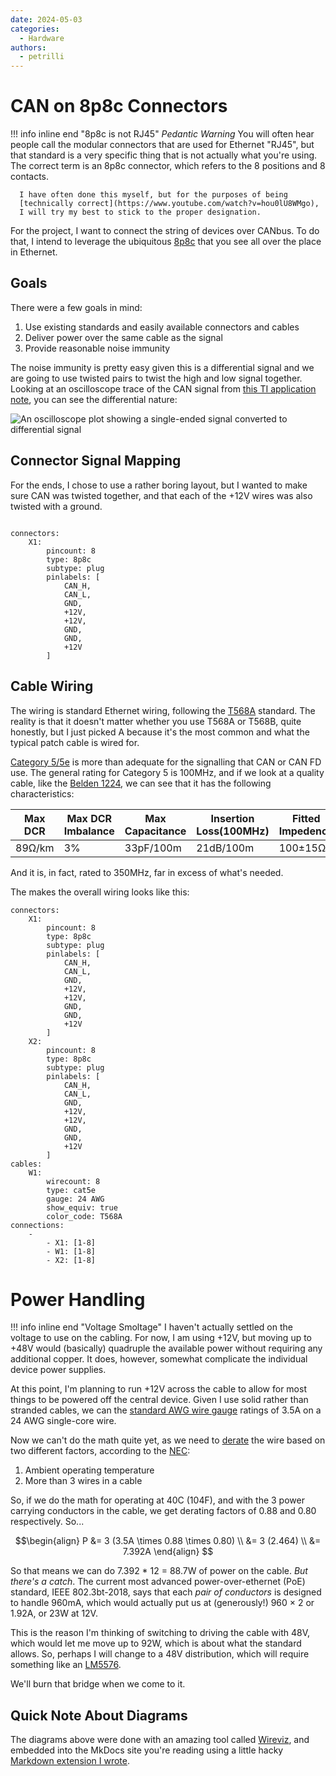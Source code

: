 ```yaml
---
date: 2024-05-03
categories: 
  - Hardware
authors:
  - petrilli 
---
```

# CAN on 8p8c Connectors

!!! info inline end "8p8c is not RJ45"
      *Pedantic Warning* You will often hear people call the modular
      connectors that are used for Ethernet "RJ45", but that standard is
      a very specific thing that is not actually what you're using. The
      correct term is an 8p8c connector, which refers to the 8 positions
      and 8 contacts. 

      I have often done this myself, but for the purposes of being 
      [technically correct](https://www.youtube.com/watch?v=hou0lU8WMgo), 
      I will try my best to stick to the proper designation.

For the project, I want to connect the string of devices over CANbus. To
do that, I intend to leverage the ubiquitous
[8p8c](https://en.wikipedia.org/wiki/Modular_connector#8P8C) that you
see all over the place in Ethernet.

## Goals

There were a few goals in mind:

1. Use existing standards and easily available connectors and cables
2. Deliver power over the same cable as the signal
3. Provide reasonable noise immunity

The noise immunity is pretty easy given this is a differential signal
and we are going to use twisted pairs to twist the high and low signal
together. Looking at an oscilloscope trace of the CAN signal from [this
TI application note](https://www.ti.com/lit/an/sloa101b/sloa101b.pdf),
you can see the differential nature:

![An oscilloscope plot showing a single-ended signal converted to
differential signal](img/ti-sloa101b-can-bus.png)


## Connector Signal Mapping

For the ends, I chose to use a rather boring layout, but I wanted to
make sure CAN was twisted together, and that each of the +12V wires was
also twisted with a ground.

```wireviz

connectors:
    X1:
        pincount: 8
        type: 8p8c
        subtype: plug
        pinlabels: [
            CAN_H,
            CAN_L,
            GND,
            +12V,
            +12V,
            GND,
            GND, 
            +12V
        ]
```


## Cable Wiring

The wiring is standard Ethernet wiring, following the
[T568A](https://www.flukenetworks.com/knowledge-base/application-or-standards-articles-copper/differences-between-wiring-codes-t568a-vs)
standard. The reality is that it doesn't matter whether you use T568A or
T568B, quite honestly, but I just picked A because it's the most common
and what the typical patch cable is wired for.

[Category 5/5e](https://en.wikipedia.org/wiki/Category_5_cable) is more
than adequate for the signalling that CAN or CAN FD use. The general
rating for Category 5 is 100MHz, and if we look at a quality cable, like
the [Belden
1224](https://www.belden.com/products/cable/ethernet-cable/category-5e-cable/1224),
we can see that it has the following characteristics:

| Max DCR    | Max DCR Imbalance | Max Capacitance | Insertion Loss(100MHz) | Fitted Impedence   |
| ---------- | ----------------- | --------------- | ---------------------- | ------------------ |
| 89&ohm;/km | 3%                | 33pF/100m       | 21dB/100m              | 100&plusmn;15&ohm; |

And it is, in fact, rated to 350MHz, far in excess of what's needed.

The makes the overall wiring looks like this:

```wireviz
connectors:
    X1:
        pincount: 8
        type: 8p8c
        subtype: plug
        pinlabels: [
            CAN_H,
            CAN_L,
            GND,
            +12V,
            +12V,
            GND,
            GND, 
            +12V
        ]
    X2:
        pincount: 8
        type: 8p8c
        subtype: plug
        pinlabels: [
            CAN_H,
            CAN_L,
            GND,
            +12V,
            +12V,
            GND,
            GND, 
            +12V
        ]
cables:
    W1:
        wirecount: 8
        type: cat5e
        gauge: 24 AWG
        show_equiv: true
        color_code: T568A
connections:
    -
        - X1: [1-8]
        - W1: [1-8]
        - X2: [1-8]
```

# Power Handling

!!! info inline end "Voltage Smoltage"
    I haven't actually settled on the voltage to use on the cabling. For
    now, I am using +12V, but moving up to +48V would (basically)
    quadruple the available power without requiring any additional
    copper. It does, however, somewhat complicate the individual device
    power supplies.

At this point, I'm planning to run +12V across the cable to allow for
most things to be powered off the central device. Given I use solid
rather than stranded cables, we can the [standard AWG wire
gauge](https://www.engineeringtoolbox.com/wire-gauges-d_419.html)
ratings of 3.5A on a 24 AWG single-core wire.

Now we can't do the math quite yet, as we need to
[derate](https://en.wikipedia.org/wiki/Derating) the wire based on two
different factors, according to the
[NEC](https://en.wikipedia.org/wiki/National_Electrical_Code):

1. Ambient operating temperature
2. More than 3 wires in a cable

So, if we do the math for operating at 40C (104F), and with the 3 power
carrying conductors in the cable, we get derating factors of 0.88 and
0.80 respectively. So...

$$\begin{align}
P &= 3 (3.5A \times 0.88 \times 0.80) \\
  &= 3 (2.464) \\
  &= 7.392A
\end{align}
$$

So that means we can do 7.392 * 12 = 88.7W of power on the cable. _But
there's a catch_. The current most advanced power-over-ethernet (PoE)
standard, IEEE 802.3bt-2018, says that each _pair of conductors_ is
designed to handle 960mA, which would actually put us at (generously!)
960 &times; 2 or 1.92A, or 23W at 12V.

This is the reason I'm thinking of switching to driving the cable with
48V, which would let me move up to 92W, which is about what the standard
allows. So, perhaps I will change to a 48V distribution, which will
require something like an [LM5576](https://www.ti.com/product/LM5576). 

We'll burn that bridge when we come to it.


## Quick Note About Diagrams

The diagrams above were done with an amazing tool called
[Wireviz](https://github.com/wireviz/WireViz/), and embedded into the
MkDocs site you're reading using a little hacky [Markdown extension I
wrote](https://github.com/petrilli/wireviz_fences). 